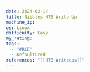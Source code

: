 ```yaml
---
date: 2024-02-14
title: Nibbles HTB Write-Up
machine_ip: 
os: Linux
difficulty: Easy
my_rating: 
tags:
  - "#RCE"
  - DefaultCred
references: "[[HTB Writeups]]"
---
```

